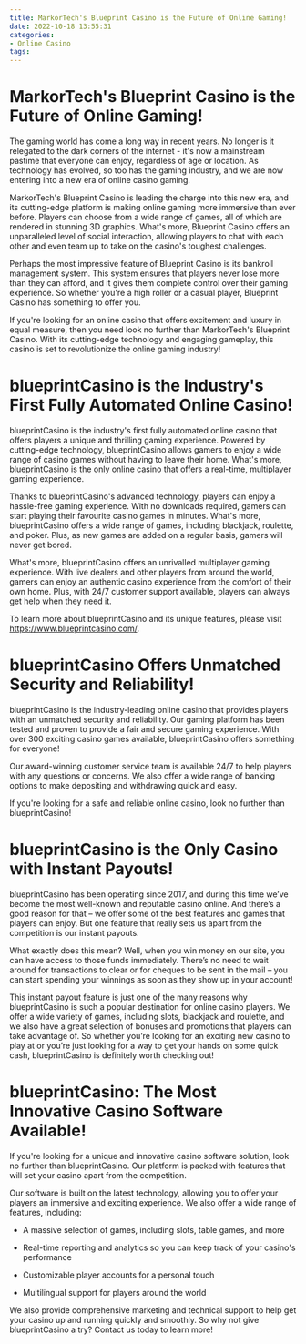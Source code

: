 ```yaml
---
title: MarkorTech's Blueprint Casino is the Future of Online Gaming!
date: 2022-10-18 13:55:31
categories:
- Online Casino
tags:
---
```



#  MarkorTech's Blueprint Casino is the Future of Online Gaming!

The gaming world has come a long way in recent years. No longer is it relegated to the dark corners of the internet - it's now a mainstream pastime that everyone can enjoy, regardless of age or location. As technology has evolved, so too has the gaming industry, and we are now entering into a new era of online casino gaming.

MarkorTech's Blueprint Casino is leading the charge into this new era, and its cutting-edge platform is making online gaming more immersive than ever before. Players can choose from a wide range of games, all of which are rendered in stunning 3D graphics. What's more, Blueprint Casino offers an unparalleled level of social interaction, allowing players to chat with each other and even team up to take on the casino's toughest challenges.

Perhaps the most impressive feature of Blueprint Casino is its bankroll management system. This system ensures that players never lose more than they can afford, and it gives them complete control over their gaming experience. So whether you're a high roller or a casual player, Blueprint Casino has something to offer you.

If you're looking for an online casino that offers excitement and luxury in equal measure, then you need look no further than MarkorTech's Blueprint Casino. With its cutting-edge technology and engaging gameplay, this casino is set to revolutionize the online gaming industry!

#  blueprintCasino is the Industry's First Fully Automated Online Casino!

blueprintCasino is the industry's first fully automated online casino that offers players a unique and thrilling gaming experience. Powered by cutting-edge technology, blueprintCasino allows gamers to enjoy a wide range of casino games without having to leave their home. What's more, blueprintCasino is the only online casino that offers a real-time, multiplayer gaming experience.

Thanks to blueprintCasino's advanced technology, players can enjoy a hassle-free gaming experience. With no downloads required, gamers can start playing their favourite casino games in minutes. What's more, blueprintCasino offers a wide range of games, including blackjack, roulette, and poker. Plus, as new games are added on a regular basis, gamers will never get bored.

What's more, blueprintCasino offers an unrivalled multiplayer gaming experience. With live dealers and other players from around the world, gamers can enjoy an authentic casino experience from the comfort of their own home. Plus, with 24/7 customer support available, players can always get help when they need it.

To learn more about blueprintCasino and its unique features, please visit https://www.blueprintcasino.com/.

#  blueprintCasino Offers Unmatched Security and Reliability!

 blueprintCasino is the industry-leading online casino that provides players with an unmatched security and reliability. Our gaming platform has been tested and proven to provide a fair and secure gaming experience. With over 300 exciting casino games available, blueprintCasino offers something for everyone!

Our award-winning customer service team is available 24/7 to help players with any questions or concerns. We also offer a wide range of banking options to make depositing and withdrawing quick and easy.

If you're looking for a safe and reliable online casino, look no further than blueprintCasino!

#  blueprintCasino is the Only Casino with Instant Payouts!

 blueprintCasino has been operating since 2017, and during this time we’ve become the most well-known and reputable casino online. And there’s a good reason for that – we offer some of the best features and games that players can enjoy. But one feature that really sets us apart from the competition is our instant payouts.

What exactly does this mean? Well, when you win money on our site, you can have access to those funds immediately. There’s no need to wait around for transactions to clear or for cheques to be sent in the mail – you can start spending your winnings as soon as they show up in your account!

This instant payout feature is just one of the many reasons why blueprintCasino is such a popular destination for online casino players. We offer a wide variety of games, including slots, blackjack and roulette, and we also have a great selection of bonuses and promotions that players can take advantage of. So whether you’re looking for an exciting new casino to play at or you’re just looking for a way to get your hands on some quick cash, blueprintCasino is definitely worth checking out!

#  blueprintCasino: The Most Innovative Casino Software Available!

If you're looking for a unique and innovative casino software solution, look no further than blueprintCasino. Our platform is packed with features that will set your casino apart from the competition.

Our software is built on the latest technology, allowing you to offer your players an immersive and exciting experience. We also offer a wide range of features, including:

* A massive selection of games, including slots, table games, and more

* Real-time reporting and analytics so you can keep track of your casino's performance

* Customizable player accounts for a personal touch

* Multilingual support for players around the world

We also provide comprehensive marketing and technical support to help get your casino up and running quickly and smoothly. So why not give blueprintCasino a try? Contact us today to learn more!